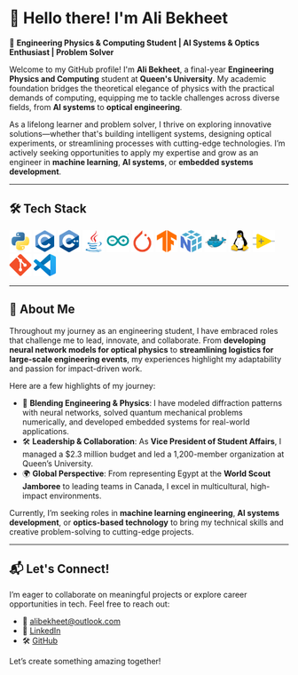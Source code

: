 # 👋 Hello there! I'm Ali Bekheet 

🚀 **Engineering Physics & Computing Student | AI Systems & Optics Enthusiast | Problem Solver**

Welcome to my GitHub profile! I'm **Ali Bekheet**, a final-year **Engineering Physics and Computing** student at **Queen's University**. My academic foundation bridges the theoretical elegance of physics with the practical demands of computing, equipping me to tackle challenges across diverse fields, from **AI systems** to **optical engineering**.  

As a lifelong learner and problem solver, I thrive on exploring innovative solutions—whether that's building intelligent systems, designing optical experiments, or streamlining processes with cutting-edge technologies. I’m actively seeking opportunities to apply my expertise and grow as an engineer in **machine learning**, **AI systems**, or **embedded systems development**.

---

## 🛠️ Tech Stack
<p align="left">
<img src="https://raw.githubusercontent.com/devicons/devicon/master/icons/python/python-original.svg" alt="python" width="40" height="40"/>
<img src="https://raw.githubusercontent.com/devicons/devicon/master/icons/c/c-original.svg" alt="c" width="40" height="40"/>
<img src="https://raw.githubusercontent.com/devicons/devicon/master/icons/cplusplus/cplusplus-original.svg" alt="cplusplus" width="40" height="40"/>
<img src="https://raw.githubusercontent.com/devicons/devicon/master/icons/java/java-original.svg" alt="java" width="40" height="40"/>
<img src="https://raw.githubusercontent.com/devicons/devicon/master/icons/arduino/arduino-original.svg" alt="arduino" width="40" height="40"/>
<img src="https://raw.githubusercontent.com/devicons/devicon/master/icons/pytorch/pytorch-original.svg" alt="pytorch" width="40" height="40"/>
<img src="https://raw.githubusercontent.com/devicons/devicon/master/icons/tensorflow/tensorflow-original.svg" alt="tensorflow" width="40" height="40"/>
<img src="https://raw.githubusercontent.com/devicons/devicon/master/icons/numpy/numpy-original.svg" alt="numpy" width="40" height="40"/>
<img src="https://raw.githubusercontent.com/devicons/devicon/master/icons/docker/docker-original.svg" alt="docker" width="40" height="40"/>
<img src="https://raw.githubusercontent.com/devicons/devicon/master/icons/linux/linux-original.svg" alt="linux" width="40" height="40"/>
<img src="https://raw.githubusercontent.com/devicons/devicon/master/icons/labview/labview-original.svg" alt="labview" width="40" height="40"/>
<img src="https://raw.githubusercontent.com/devicons/devicon/master/icons/git/git-original.svg" alt="git" width="40" height="40"/>
<img src="https://raw.githubusercontent.com/devicons/devicon/master/icons/vscode/vscode-original.svg" alt="vscode" width="40" height="40"/>
</p>

---

## 🌟 About Me

Throughout my journey as an engineering student, I have embraced roles that challenge me to lead, innovate, and collaborate. From **developing neural network models for optical physics** to **streamlining logistics for large-scale engineering events**, my experiences highlight my adaptability and passion for impact-driven work.

Here are a few highlights of my journey:
- 📡 **Blending Engineering & Physics**: I have modeled diffraction patterns with neural networks, solved quantum mechanical problems numerically, and developed embedded systems for real-world applications.  
- 🛠️ **Leadership & Collaboration**: As **Vice President of Student Affairs**, I managed a $2.3 million budget and led a 1,200-member organization at Queen’s University.  
- 🌍 **Global Perspective**: From representing Egypt at the **World Scout Jamboree** to leading teams in Canada, I excel in multicultural, high-impact environments.

Currently, I’m seeking roles in **machine learning engineering**, **AI systems development**, or **optics-based technology** to bring my technical skills and creative problem-solving to cutting-edge projects.

---

## 📬 Let's Connect!

I’m eager to collaborate on meaningful projects or explore career opportunities in tech. Feel free to reach out:

- 📧 [alibekheet@outlook.com](mailto:alibekheet@outlook.com)  
- 💼 [LinkedIn](https://www.linkedin.com/in/awbekheet/)  
- 🛠️ [GitHub](https://github.com/a-bekheet)  

Let’s create something amazing together!
